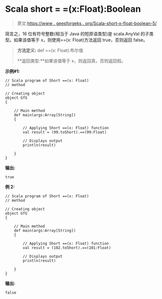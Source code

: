 # Scala short = =(x:Float):Boolean

> 原文:[https://www . geesforgeks . org/Scala-short-x-float-boolean-5/](https://www.geeksforgeeks.org/scala-short-x-float-boolean-5/)

简言之，16 位有符号整数(相当于 Java 的短原语类型)是 scala.AnyVal 的子类型。如果该值等于 x，则使用==(x: Float)方法返回 true，否则返回 false。

> **方法定义:** def ==(x: Float):布尔值
> 
> **返回类型:**如果该值等于 x，则返回真，否则返回假。

**示例#1:**

```
// Scala program of Short ==(x: Float) 
// method 

// Creating object 
object GfG 
{ 

    // Main method 
    def main(args:Array[String]) 
    { 

        // Applying Short ==(x: Float) function 
        val result = (99.toShort).==(99:Float)

        // Displays output 
        println(result) 

    } 
} 
```

**输出:**

```
true
```

**例 2:**

```
// Scala program of Short ==(x: Float) 
// method 

// Creating object 
object GfG 
{ 

    // Main method 
    def main(args:Array[String]) 
    { 

        // Applying Short ==(x: Float) function 
        val result = (102.toShort).==(101:Float)

        // Displays output 
        println(result) 

    } 
} 
```

**输出:**

```
false
```